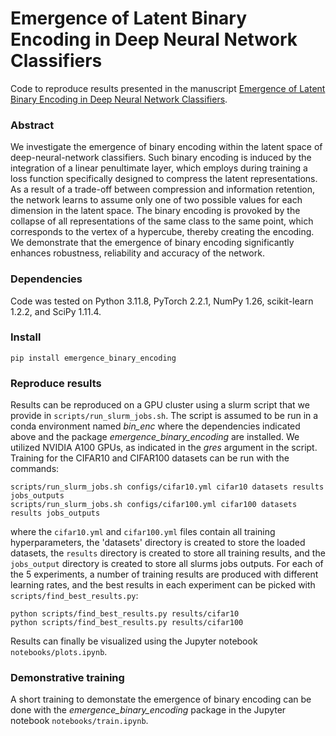 # Emergence of Latent Binary Encoding in Deep Neural Network Classifiers
Code to reproduce results presented in the manuscript [Emergence of Latent Binary Encoding in Deep Neural Network Classifiers](https://arxiv.org/abs/2310.08224).

### Abstract
We investigate the emergence of binary encoding within the latent space of deep-neural-network classifiers.
Such binary encoding is induced by the integration of a linear penultimate layer, which employs during training a loss function specifically designed to compress the latent representations. 
As a result of a trade-off between compression and information retention, the network learns to assume only one of two possible values for each dimension in the latent space.
The binary encoding is provoked by the collapse of all representations of the same class to the same point, which corresponds to the vertex of a hypercube, thereby creating the encoding.
We demonstrate that the emergence of binary encoding significantly enhances robustness, reliability and accuracy of the network.

### Dependencies 
Code was tested on Python 3.11.8, PyTorch 2.2.1, NumPy 1.26, scikit-learn 1.2.2, and SciPy 1.11.4.

### Install
```
pip install emergence_binary_encoding
```

### Reproduce results 
Results can be reproduced on a GPU cluster using a slurm script that we provide in `scripts/run_slurm_jobs.sh`. The script is assumed to be run in a conda environment named _bin_enc_ where the dependencies indicated above and the package _emergence_binary_encoding_ are installed. We utilized NVIDIA A100 GPUs, as indicated in the _gres_ argument in the script. Training for the CIFAR10 and CIFAR100 datasets can be run with the commands:

```
scripts/run_slurm_jobs.sh configs/cifar10.yml cifar10 datasets results jobs_outputs
scripts/run_slurm_jobs.sh configs/cifar100.yml cifar100 datasets results jobs_outputs
```

where the `cifar10.yml` and `cifar100.yml` files contain all training hyperparameters, the 'datasets' directory is created to store the loaded datasets, the `results` directory is created to store all training results, and the `jobs_output` directory is created to store all slurms jobs outputs. 
For each of the 5 experiments, a number of training results are produced with different learning rates, and the best results in each experiment can be picked with `scripts/find_best_results.py`:

```
python scripts/find_best_results.py results/cifar10
python scripts/find_best_results.py results/cifar100
```

Results can finally be visualized using the Jupyter notebook `notebooks/plots.ipynb`.

### Demonstrative training
A short training to demonstate the emergence of binary encoding can be done with the _emergence_binary_encoding_ package in the Jupyter notebook `notebooks/train.ipynb`.


